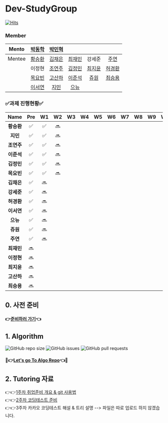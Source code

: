 # Dev-StudyGroup

[![Hits](https://hits.seeyoufarm.com/api/count/incr/badge.svg?url=https%3A%2F%2Fgithub.com%2FDev-StudyGroup&count_bg=%235B5A59&title_bg=%23716A6A&icon=github.svg&icon_color=%23000000&title=Github&edge_flat=false)](https://hits.seeyoufarm.com)

### Member

|Mento|[박동학](https://github.com/DonghakPark)|[박민혁](https://github.com/m1nnh)||||
|:---:|:---:|:---:|:---:|:---:|:---:|
|Mentee|[황승환](https://github.com/xx0hn)|[김채은](https://github.com/chchaeun) |[최재민](https://github.com/dku19jam) |강세준|[주연](https://github.com/keamjyn) |
| | 이정현 |[조연주](https://github.com/wormjoo)|[김정민](https://github.com/JeongMin-98) |[최지윤](https://github.com/J1Yun)|[허경환](https://github.com/hkh1284) |
| | [목요빈](https://github.com/yobinmok) |[고산하](https://github.com/headF1rst) |[이준석](https://github.com/juy4556)  | [쥬원](https://github.com/dwd9999) |[최승용](https://github.com/SeungYongChoi) |
| | [이서연](https://github.com/sylee723)  |[지민](https://github.com/ji-mango) |[으뉴](https://github.com/ChunEunyu)  | | |

### ✅과제 진행현황✅

| Name  | Pre  | W1  | W2  | W3  | W4  | W5  | W6  | W7  | W8  |W9   |W10   |W11   |W12|
|:---:|:---:|:---:|:---:|:---:|:---:|:---:|:---:|:---:|:---:|:---:|:---:|:---:|:---:|
|  **황승환** | ✅  | ✅  | 🔜  |   |   |   |   |   |   |   |   |   | |
|  **지민** |   ✅  | ✅  | 🔜 |   |   |   |   |   |   |   |   ||
|  **조연주** |  ✅ | ✅  | 🔜 |   |   |   |   |   |   |   |   |   ||
|  **이준석** |  ✅ | ✅  | 🔜 |   |   |   |   |   |   |   |   |   ||
|  **김정민** |  ✅ | ✅  | 🔜 |   |   |   |   |   |   |   |   |   ||
|  **목요빈** |  ✅ |  ✅  | 🔜  |   |   |   |   |   |   |   |   |   ||
|  **김채은** |  ✅ | 🔜  |   |   |   |   |   |   |   |   |   |   | |
|  **강세준** |  ✅ | 🔜 |   |   |   |   |   |   |   |   |   |   | |
|  **허경환** |  ✅ | 🔜 |   |   |   |   |   |   |   |   |   |   ||
|  **이서연** |  ✅ | 🔜  |   |   |   |   |   |   |   |   |   |   ||
|  **으뉴** |  ✅ | 🔜  |   |   |   |   |   |   |   |   |   |   ||
|  **쥬원** |  ✅ | 🔜 |   |   |   |   |   |   |   |   |   |   ||
|  **주연** |  ✅ | 🔜 |   |   |   |   |   |   |   |   |   |   ||
|  **최재민** |  🔜 |   |   |   |   |   |   |   |   |   |   |   | |
|  **이정현** |  🔜 |   |   |   |   |   |   |   |   |   |   |   ||
|  **최지윤** |  🔜 |   |   |   |   |   |   |   |   |   |   |   ||
|  **고산하** |  🔜 |   |   |   |   |   |   |   |   |   |   |   ||
|  **최승용** |  🔜 |   |   |   |   |   |   |   |   |   |   |   ||


## 0. 사전 준비

#### 👉[준비하러 가기](https://github.com/Dev-StudyGroup/.github/blob/main/Pre_Week.md)👈

## 1. Algorithm 

![GitHub repo size](https://img.shields.io/github/repo-size/Dev-StudyGroup/Algorithm)
![GitHub issues](https://img.shields.io/github/issues/Dev-StudyGroup/Algorithm)
![GitHub pull requests](https://img.shields.io/github/issues-pr/Dev-StudyGroup/Algorithm)

#### 💯👉[Let's go To Algo Repo](https://github.com/Dev-StudyGroup/Algorithm)👈💯

## 2. Tutoring 자료

👉👉[1주차 취업준비 개요 & git 사용법](https://github.com/Dev-StudyGroup/Tutoring/blob/main/1.Introduction%26git.pdf)  
👉👉[2주차 코딩테스트 준비](https://github.com/Dev-StudyGroup/Tutoring/blob/main/2.Coding%20Test.pdf)  
👉👉3주차 카카오 코딩테스트 해설 & 트리 설명 --> 파일은 따로 업로드 하지 않겠습니다.

